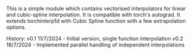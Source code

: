 This is a simple module which contains vectorised interpolators for linear and cubic-spline interpolation. It is compatible with torch's autograd. It extends torchinterp1d with Cubic Spline function with a few extrapolation options.

History: 
    v0.1    11/7/2024 - Initial version, single function interpolation
    v0.2    18/7/2024 - Implemented parallel handling of independent interpolations

